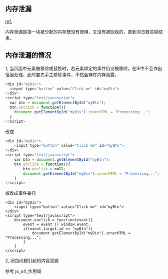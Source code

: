 ## 内存泄漏

[ref.](http://www.cnblogs.com/sprying/archive/2013/05/31/3109517.html)

内存泄漏是指一块被分配的内存既没有使用，又没有被回收的，直到浏览器进程结束。

## 内存泄漏的情况

1, 当页面中元素被移除或替换时，若元素绑定的事件仍没被移除，在IE中不会作出恰当处理，此时要先手工移除事件，不然会存在内存泄露。

```js
<div id="myDiv">
  <input type="button" value="Click me" id="myBtn">
</div>
<script type="text/javascript">
  var btn = document.getElementById("myBtn");
  btn.onclick = function(){
    document.getElementById("myDiv").innerHTML = "Processing...";
  }
</script> 
```
改成 

```js
<div id="myDiv">
    <input type="button" value="Click me" id="myBtn">
</div>
<script type="text/javascript">
    var btn = document.getElementById("myBtn");
    btn.onclick = function(){
        btn.onclick = null;
        document.getElementById("myDiv").innerHTML = "Processing...";
    }
</script>
```
或改成事件委托

```
<div id="myDiv">
    <input type="button" value="Click me" id="myBtn">
</div>
<script type="text/javascript">
    document.onclick = function(event){
        event = event || window.event;
        if(event.target.id == "myBtn"){
            document.getElementById("myDiv").innerHTML = "Processing...";
        }
    }
</script>
```

2, 闭包问题引起的内容泄漏

参考 js_o4_作用域














